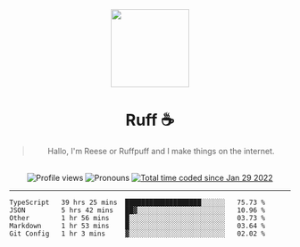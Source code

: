 <div align='center'>
  <img src='https://ruff.cafe/cdn/ruffpuff.jpg' width='140' height='140' />
  <h1>Ruff ☕️</h1>
  <blockquote>Hallo, I'm Reese or Ruffpuff and I make things on the internet.</blockquote>
  
  <br />
  
  <img alt="Profile views" src="https://komarev.com/ghpvc/?username=ruffpuff1" />
  <img alt='Pronouns' src='https://img.shields.io/endpoint?url=https://pronoundb.org/shields/61181f81be124c42b207bffd' />
  <a href="https://wakatime.com/@72bf611d-9557-4a85-aa1d-46f6a3346744"><img src="https://wakatime.com/badge/user/72bf611d-9557-4a85-aa1d-46f6a3346744.svg" alt="Total time coded since Jan 29 2022" /></a>
</div>

<hr />

<!--START_SECTION:waka-->
```text
TypeScript   39 hrs 25 mins  ███████████████████░░░░░░   75.73 % 
JSON         5 hrs 42 mins   ██▓░░░░░░░░░░░░░░░░░░░░░░   10.96 % 
Other        1 hr 56 mins    █░░░░░░░░░░░░░░░░░░░░░░░░   03.73 % 
Markdown     1 hr 53 mins    █░░░░░░░░░░░░░░░░░░░░░░░░   03.64 % 
Git Config   1 hr 3 mins     ▓░░░░░░░░░░░░░░░░░░░░░░░░   02.02 % 
```
<!--END_SECTION:waka-->
